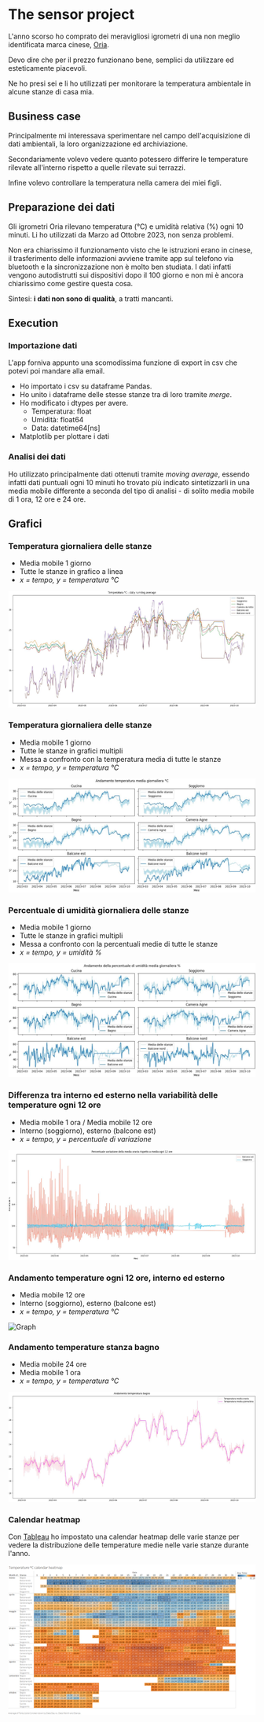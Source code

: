 # The sensor project
L'anno scorso ho comprato dei meravigliosi igrometri di una non meglio identificata marca cinese, [Oria](https://www.amazon.it/gp/product/B08GKB5D1M/ref=ppx_yo_dt_b_asin_title_o02_s00?ie=UTF8&psc=1).

Devo dire che per il prezzo funzionano bene, semplici da utilizzare ed esteticamente piacevoli.

Ne ho presi sei e li ho utilizzati per monitorare la temperatura ambientale in alcune stanze di casa mia.

## Business case
Principalmente mi interessava sperimentare nel campo dell'acquisizione di dati ambientali, la loro organizzazione ed archiviazione.

Secondariamente volevo vedere quanto potessero differire le temperature rilevate all'interno rispetto a quelle rilevate sui terrazzi.

Infine volevo controllare la temperatura nella camera dei miei figli.

## Preparazione dei dati
Gli igrometri Oria rilevano temperatura (°C) e umidità relativa (%) ogni 10 minuti.
Li ho utilizzati da Marzo ad Ottobre 2023, non senza problemi.

Non era chiarissimo il funzionamento visto che le istruzioni erano in cinese, il trasferimento delle informazioni avviene tramite app sul telefono via bluetooth e la sincronizzazione non è molto ben studiata.
I dati infatti vengono autodistrutti sui dispositivi dopo il 100 giorno e non mi è ancora chiarissimo come gestire questa cosa.

Sintesi: **i dati non sono di qualità**, a tratti mancanti.

## Execution
### Importazione dati
L'app forniva appunto una scomodissima funzione di export in csv che potevi poi mandare alla email.

* Ho importato i csv su dataframe Pandas.
* Ho unito i dataframe delle stesse stanze tra di loro tramite *merge*.
* Ho modificato i dtypes per avere.  
    * Temperatura: float  
    * Umidità: float64
    * Data: datetime64[ns]
* Matplotlib per plottare i dati

### Analisi dei dati
Ho utilizzato principalmente dati ottenuti tramite *moving average*, essendo infatti dati puntuali ogni 10 minuti ho trovato più indicato sintetizzarli in una media mobile differente a seconda del tipo di analisi - di solito media mobile di 1 ora, 12 ore e 24 ore.

## Grafici
### Temperatura giornaliera delle stanze
* Media mobile 1 giorno
* Tutte le stanze in grafico a linea
* *x = tempo, y = temperatura °C*

![Graph](/grafici/Temperatura_daily_running_average.jpg)

### Temperatura giornaliera delle stanze
* Media mobile 1 giorno
* Tutte le stanze in grafici multipli
* Messa a confronto con la temperatura media di tutte le stanze
* *x = tempo, y = temperatura °C*

![Graph](/grafici/Andamento_temperatura_media_giornaliera.jpg)

### Percentuale di umidità giornaliera delle stanze
* Media mobile 1 giorno
* Tutte le stanze in grafici multipli
* Messa a confronto con la percentuali medie di tutte le stanze
* *x = tempo, y = umidità %*

![Graph](/grafici/Andamento_percentuale_umidita_media_giornaliera.jpg)

### Differenza tra interno ed esterno nella variabilità delle temperature ogni 12 ore
* Media mobile 1 ora / Media mobile 12 ore
* Interno (soggiorno), esterno (balcone est)
* *x = tempo, y = percentuale di variazione*

![Graph](grafici/Percentuale_variazione_media_oraria_rispetto_media_12_ore.jpg)

### Andamento temperature ogni 12 ore, interno ed esterno
* Media mobile 12 ore
* Interno (soggiorno), esterno (balcone est)
* *x = tempo, y = temperatura °C*

![Graph](grafici/Contronto_media_12_ore_Soggiorno_Balcone_est.jpg)

### Andamento temperature stanza bagno
* Media mobile 24 ore
* Media mobile 1 ora
* *x = tempo, y = temperatura °C*

![Graph](grafici/Andamento_temperatura_bagno.jpg)

### Calendar heatmap
Con [Tableau](https://public.tableau.com/views/sensor-project/TempCdashboard?:language=en-US&publish=yes&:display_count=n&:origin=viz_share_link) ho impostato una calendar heatmap delle varie stanze per vedere la distribuzione delle temperature medie nelle varie stanze durante l'anno.

![Heatpmap](grafici/Temperature_calendar_heatmap.png)
